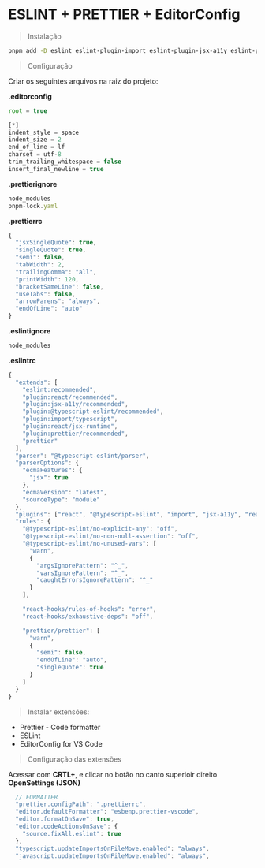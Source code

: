# ESLINT + PRETTIER + EditorConfig
> Instalação
```bash 
pnpm add -D eslint eslint-plugin-import eslint-plugin-jsx-a11y eslint-plugin-react eslint-plugin-react-hooks @typescript-eslint/eslint-plugin @typescript-eslint/parser prettier eslint-plugin-prettier eslint-config-prettier
```

> Configuração

Criar os seguintes arquivos na raiz do projeto:

**.editorconfig**
```javascript
root = true

[*]
indent_style = space
indent_size = 2
end_of_line = lf
charset = utf-8
trim_trailing_whitespace = false
insert_final_newline = true

```

**.prettierignore**
```javascript
node_modules
pnpm-lock.yaml
```

**.prettierrc**
```javascript
{
  "jsxSingleQuote": true,
  "singleQuote": true,
  "semi": false,
  "tabWidth": 2,
  "trailingComma": "all",
  "printWidth": 120,
  "bracketSameLine": false,
  "useTabs": false,
  "arrowParens": "always",
  "endOfLine": "auto"
}
```

**.eslintignore**
```javascript
node_modules
```

**.eslintrc**
```javascript
{
  "extends": [
    "eslint:recommended",
    "plugin:react/recommended",
    "plugin:jsx-a11y/recommended",
    "plugin:@typescript-eslint/recommended",
    "plugin:import/typescript",
    "plugin:react/jsx-runtime",
    "plugin:prettier/recommended",
    "prettier"
  ],
  "parser": "@typescript-eslint/parser",
  "parserOptions": {
    "ecmaFeatures": {
      "jsx": true
    },
    "ecmaVersion": "latest",
    "sourceType": "module"
  },
  "plugins": ["react", "@typescript-eslint", "import", "jsx-a11y", "react-hooks", "prettier"],
  "rules": {
    "@typescript-eslint/no-explicit-any": "off",
    "@typescript-eslint/no-non-null-assertion": "off",
    "@typescript-eslint/no-unused-vars": [
      "warn",
      {
        "argsIgnorePattern": "^_",
        "varsIgnorePattern": "^_",
        "caughtErrorsIgnorePattern": "^_"
      }
    ],

    "react-hooks/rules-of-hooks": "error",
    "react-hooks/exhaustive-deps": "off",

    "prettier/prettier": [
      "warn",
      {
        "semi": false,
        "endOfLine": "auto",
        "singleQuote": true
      }
    ]
  }
}
```

> Instalar extensões:
- Prettier - Code formatter
- ESLint
- EditorConfig for VS Code

> Configuração das extensões

Acessar com **CRTL+**, e clicar no botão no canto superioir direito 
**OpenSettings (JSON)** 

```js
  // FORMATTER
  "prettier.configPath": ".prettierrc",
  "editor.defaultFormatter": "esbenp.prettier-vscode",
  "editor.formatOnSave": true,
  "editor.codeActionsOnSave": {
    "source.fixAll.eslint": true
  },
  "typescript.updateImportsOnFileMove.enabled": "always",
  "javascript.updateImportsOnFileMove.enabled": "always",
```
